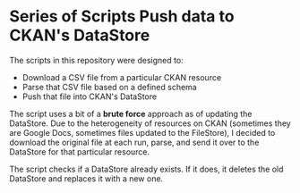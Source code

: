 # Series of Scripts Push data to CKAN's DataStore
The scripts in this repository were designed to:

- Download a CSV file from a particular CKAN resource
- Parse that CSV file based on a defined schema
- Push that file into CKAN's DataStore

The script uses a bit of a **brute force** approach as of updating the DataStore. Due to the heterogeneity of resources on CKAN (sometimes they are Google Docs, sometimes files updated to the FileStore), I decided to download the original file at each run, parse, and send it over to the DataStore for that particular resource.

The script checks if a DataStore already exists. If it does, it deletes the old DataStore and replaces it with a new one.
